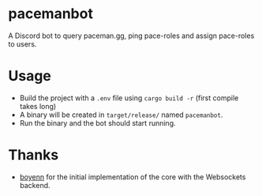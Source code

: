 # pacemanbot
A Discord bot to query paceman.gg, ping pace-roles and assign pace-roles to users.

# Usage
- Build the project with a `.env` file using `cargo build -r` (first compile takes long)
- A binary will be created in `target/release/` named `pacemanbot`.
- Run the binary and the bot should start running.

# Thanks
- [boyenn](https://github.com/dev-boyenn) for the initial implementation of the core with the Websockets backend.
